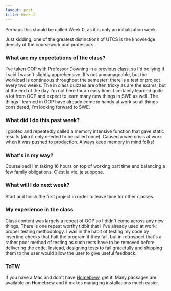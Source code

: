 ```yaml
---
layout: post
title: Week 1
---
```


Perhaps this should be called Week 0, as it is only an initialization week.

Just kidding, one of the greatest distinctions of UTCS is the knowledge density of the coursework and professors. 

### What are my expectations of the class?

I've taken OOP with Professor Downing in a previous class, so I'd be lying if I said I wasn't slightly apprehensive. It's not unmanageable, but the workload is continuous throughout the semester; there is a test or project every two weeks. The in class quizzes are often tricky as are the exams, but at the end of the day I'm not here for an easy time. I certainly learned quite a lot from OOP and expect to learn many new things in SWE as well. The things I learned in OOP have already come in handy at work so all things considered, I'm looking forward to SWE.

### What did I do this past week?

I goofed and repeatedly called a memory intensive function that gave static results (aka it only needed to be called once). Caused a wee crisis at work when it was pushed to production. Always keep memory in mind folks!

### What's in my way?

Courseload! I'm taking 16 hours on top of working part time and balancing a few family obligations. C'est la vie, je suppose.

### What will I do next week?

Start and finish the first project in order to leave time for other classes.

### My experience in the class

Class content was largely a repeat of OOP so I didn't come across any new things. There is one repeat worthy tidbit that I I've already used at work: proper testing methodology. I was in the habit of testing my code by inserting checks that halt the program if they fail, but in retrospect that's a rather poor method of testing as such tests have to be removed before delivering the code. Instead, designing tests to fail gracefully and shipping them to the user would allow the user to give useful feedback. 


### ToTW

If you have a Mac and don't have [Homebrew](https://brew.sh), get it! Many packages are available on Homebrew and it makes managing installations much easier.


